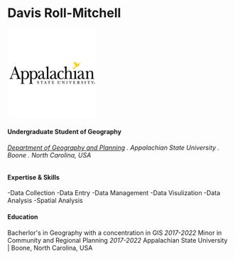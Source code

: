 # Davis Roll-Mitchell

<img src="logo.jpg" width="200"/>

#### Undergraduate Student of Geography
###### *[Department of Geography and Planning](https://geo.appstate.edu/)*  . Appalachian State University . Boone . North Carolina, USA


#### Expertise & Skills
-Data Collection
-Data Entry
-Data Management
-Data Visulization
-Data Analysis
-Spatial Analysis


#### Education
Bacherlor's in Geography with a concentration in GIS *2017-2022*
Minor in Community and Regional Planning *2017-2022*
Appalachian State University | Boone, North Carolina, USA

